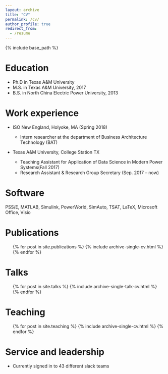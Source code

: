 ```yaml
---
layout: archive
title: "CV"
permalink: /cv/
author_profile: true
redirect_from:
  - /resume
---
```


{% include base_path %}

Education
======
* Ph.D in Texas A&M University
* M.S. in Texas A&M University, 2017
* B.S. in North China Electric Power University, 2013

Work experience
======
* ISO New England, Holyoke, MA (Spring 2018)
  * Intern researcher at the department of Business Architecture Technology (BAT)
  
* Texas A&M University, College Station TX
  * Teaching Assistant for Application of Data Science in Modern Power Systems(Fall 2017)
  * Research Assistant & Research Group Secretary (Sep. 2017 – now)                                                                            

  
Software
======
PSS/E, MATLAB, Simulink, PowerWorld, SimAuto, TSAT, LaTeX, Microsoft Office, Visio

Publications
======
  <ul>{% for post in site.publications %}
    {% include archive-single-cv.html %}
  {% endfor %}</ul>
  
Talks
======
  <ul>{% for post in site.talks %}
    {% include archive-single-talk-cv.html %}
  {% endfor %}</ul>
  
Teaching
======
  <ul>{% for post in site.teaching %}
    {% include archive-single-cv.html %}
  {% endfor %}</ul>
  
Service and leadership
======
* Currently signed in to 43 different slack teams
